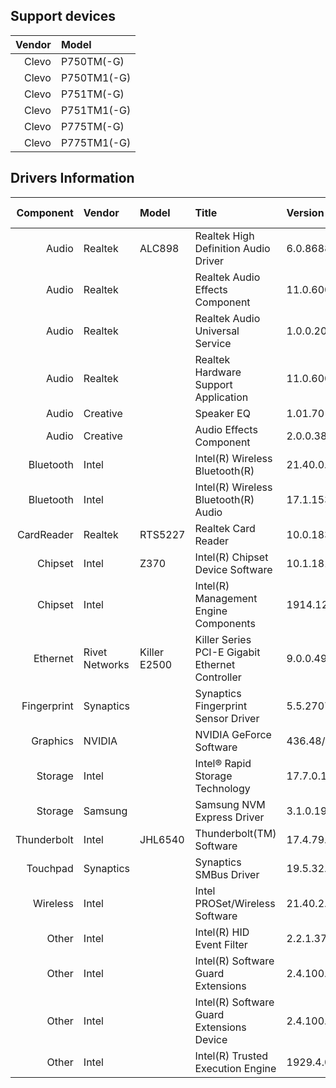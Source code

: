 ## Support devices

| Vendor | Model       |
| -----: | :---------- |
| Clevo  | P750TM(-G)  |
| Clevo  | P750TM1(-G) |
| Clevo  | P751TM(-G)  |
| Clevo  | P751TM1(-G) |
| Clevo  | P775TM(-G)  |
| Clevo  | P775TM1(-G) |

## Drivers Information

| Component   | Vendor         | Model        | Title                                           | Version                       | Driver Type |
| ----------: | :------------- | :----------- | :---------------------------------------------- | :---------------------------- | :---------- |
| Audio       | Realtek        | ALC898       | Realtek High Definition Audio Driver            | 6.0.8688.1 Clevo              | DCH/UAD     |
| Audio       | Realtek        |              | Realtek Audio Effects Component                 | 11.0.6000.725                 | DCH/UAD     |
| Audio       | Realtek        |              | Realtek Audio Universal Service                 | 1.0.0.204                     | DCH/UAD     |
| Audio       | Realtek        |              | Realtek Hardware Support Application            | 11.0.6000.196                 | DCH/UAD     |
| Audio       | Creative       |              | Speaker EQ                                      | 1.01.70 Clevo                 |             |
| Audio       | Creative       |              | Audio Effects Component                         | 2.0.0.38 Clevo                | DCH/UAD     |
| Bluetooth   | Intel          |              | Intel(R) Wireless Bluetooth(R)                  | 21.40.0.1                     |             |
| Bluetooth   | Intel          |              | Intel(R) Wireless Bluetooth(R) Audio            | 17.1.1530.0031                |             |
| CardReader  | Realtek        | RTS5227      | Realtek Card Reader                             | 10.0.18362.21321              |             |
| Chipset     | Intel          | Z370         | Intel(R) Chipset Device Software                | 10.1.18121.8164               |             |
| Chipset     | Intel          |              | Intel(R) Management Engine Components           | 1914.12.0.1256/1933.12.0.1301 | Standard    |
| Ethernet    | Rivet Networks | Killer E2500 | Killer Series PCI-E Gigabit Ethernet Controller | 9.0.0.49                      |             |
| Fingerprint | Synaptics      |              | Synaptics Fingerprint Sensor Driver             | 5.5.2707.1073 Clevo           | DCH/UAD     |
| Graphics    | NVIDIA         |              | NVIDIA GeForce Software                         | 436.48/26.21.14.3648          | Standard    |
| Storage     | Intel          |              | Intel® Rapid Storage Technology                 | 17.7.0.1006                   |             |
| Storage     | Samsung        |              | Samsung NVM Express Driver                      | 3.1.0.1901                    |             |
| Thunderbolt | Intel          | JHL6540      | Thunderbolt(TM) Software                        | 17.4.79.11/17.4.79.510        | Standard    |
| Touchpad    | Synaptics      |              | Synaptics SMBus Driver                          | 19.5.32.67 Clevo              | DCH/UAD     |
| Wireless    | Intel          |              | Intel PROSet/Wireless Software                  | 21.40.2.0                     |             |
| Other       | Intel          |              | Intel(R) HID Event Filter                       | 2.2.1.377                     |             |
| Other       | Intel          |              | Intel(R) Software Guard Extensions              | 2.4.100.51291                 |             |
| Other       | Intel          |              | Intel(R) Software Guard Extensions Device       | 2.4.100.51228                 |             |
| Other       | Intel          |              | Intel(R) Trusted Execution Engine               | 1929.4.0.1070                 |             |
